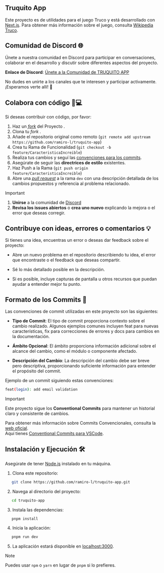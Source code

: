 ## Truquito App

Este proyecto es de utilidades para el juego Truco y está desarrollado con [Next.js](https://nextjs.org/).
Para obtener más información sobre el juego, consulta [Wikipedia Truco](https://es.wikipedia.org/wiki/Truco_argentino).

## Comunidad de Discord 🌐

Únete a nuestra comunidad en Discord para participar en conversaciones, colaborar en el desarrollo y discutir sobre diferentes aspectos del proyecto.

**Enlace de Discord**: [Únete a la Comunidad de TRUQUITO APP](https://discord.gg/QnrVRwhyDA)

No dudes en unirte a los canales que te interesen y participar activamente. 
¡Esperamos verte allí! 🚀

## Colabora con código 🤝💻

Si deseas contribuir con código, por favor:

1. Haz un [_fork_](https://github.com/ramiro-l/truquito-app/fork) del Proyecto .
2. Clona tu _fork_ .
3. Añade el repositorio original como remoto (`git remote add upstream https://github.com/ramiro-l/truquito-app`)
4. Crea tu Rama de Funcionalidad (`git checkout -b feature/CaracteristicaIncreible`)
5. Realiza tus cambios y seguí las [convenciones para los commits](https://www.conventionalcommits.org/en/v1.0.0/).
6. Asegúrate de seguir las **directrices de estilo** existentes.
7. Haz Push a la Rama (`git push origin feature/CaracteristicaIncreible`)
8. Abre una [_pull request_](https://github.com/ramiro-l/truquito-app/pulls) a la rama `dev` con una descripción detallada de los cambios propuestos y referencia al problema relacionado.

> [!IMPORTANT]
> 1. **Unirse** a la comunidad de [Discord](https://discord.gg/QnrVRwhyDA)
> 2. **Revisa los issues abiertos** o **crea uno nuevo** explicando la mejora o el error que deseas corregir.

## Contribuye con ideas, errores o comentarios 💡

Si tienes una idea, encuentras un error o deseas dar feedback sobre el proyecto:

- Abre un nuevo problema en el repositorio describiendo tu idea, el error que encontraste o el feedback que deseas compartir.

- Sé lo más detallado posible en la descripción.

- Si es posible, incluye capturas de pantalla u otros recursos que puedan ayudar a entender mejor tu punto.

## Formato de los Commits 📝

Las convenciones de commit utilizadas en este proyecto son las siguientes:

- **Tipo de Commit**: El tipo de commit proporciona contexto sobre el cambio realizado. Algunos ejemplos comunes incluyen feat para nuevas características, fix para correcciones de errores y docs para cambios en la documentación.

- **Ámbito Opcional**: El ámbito proporciona información adicional sobre el alcance del cambio, como el módulo o componente afectado.

- **Descripción del Cambio**: La descripción del cambio debe ser breve pero descriptiva, proporcionando suficiente información para entender el propósito del commit.

Ejemplo de un commit siguiendo estas convenciones:

```bash
feat(login): add email validation
```

> [!IMPORTANT]
> Este proyecto sigue los **Conventional Commits** para mantener un historial claro y consistente de cambios.

Para obtener más información sobre Commits Convencionales, consulta la [web oficial](https://www.conventionalcommits.org/en/v1.0.0/).  
Aquí tienes [Conventional Commits para VSCode](https://marketplace.visualstudio.com/items?itemName=vivaxy.vscode-conventional-commits).

## Instalación y Ejecución 🛠️

Asegúrate de tener [Node.js](https://nodejs.org/) instalado en tu máquina.

1. Clona este repositorio:

```bash
   git clone https://github.com/ramiro-l/truquito-app.git
```

2. Navega al directorio del proyecto:

```bash
   cd truquito-app
```

3. Instala las dependencias:

```bash
   pnpm install
```

4. Inicia la aplicación:

```bash
   pnpm run dev
```

5. La aplicación estará disponible en [localhost:3000](http://localhost:3000).

> [!NOTE]
> Puedes usar `npm` o `yarn` en lugar de `pnpm` si lo prefieres.
